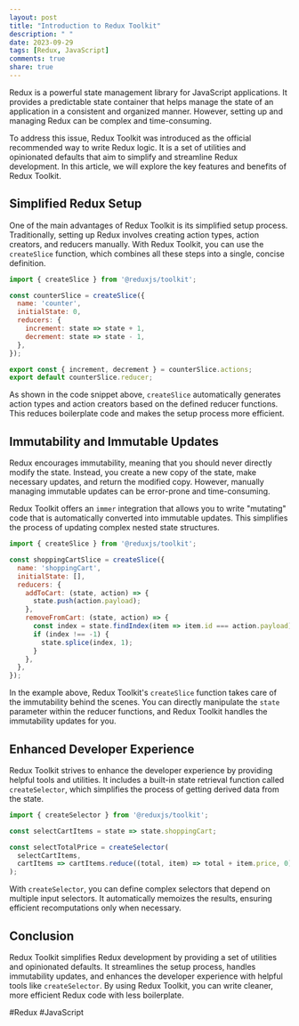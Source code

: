 ```yaml
---
layout: post
title: "Introduction to Redux Toolkit"
description: " "
date: 2023-09-29
tags: [Redux, JavaScript]
comments: true
share: true
---
```


Redux is a powerful state management library for JavaScript applications. It provides a predictable state container that helps manage the state of an application in a consistent and organized manner. However, setting up and managing Redux can be complex and time-consuming.

To address this issue, Redux Toolkit was introduced as the official recommended way to write Redux logic. It is a set of utilities and opinionated defaults that aim to simplify and streamline Redux development. In this article, we will explore the key features and benefits of Redux Toolkit.

## Simplified Redux Setup

One of the main advantages of Redux Toolkit is its simplified setup process. Traditionally, setting up Redux involves creating action types, action creators, and reducers manually. With Redux Toolkit, you can use the `createSlice` function, which combines all these steps into a single, concise definition.

```javascript
import { createSlice } from '@reduxjs/toolkit';

const counterSlice = createSlice({
  name: 'counter',
  initialState: 0,
  reducers: {
    increment: state => state + 1,
    decrement: state => state - 1,
  },
});

export const { increment, decrement } = counterSlice.actions;
export default counterSlice.reducer;
```

As shown in the code snippet above, `createSlice` automatically generates action types and action creators based on the defined reducer functions. This reduces boilerplate code and makes the setup process more efficient.

## Immutability and Immutable Updates

Redux encourages immutability, meaning that you should never directly modify the state. Instead, you create a new copy of the state, make necessary updates, and return the modified copy. However, manually managing immutable updates can be error-prone and time-consuming.

Redux Toolkit offers an `immer` integration that allows you to write "mutating" code that is automatically converted into immutable updates. This simplifies the process of updating complex nested state structures.

```javascript
import { createSlice } from '@reduxjs/toolkit';

const shoppingCartSlice = createSlice({
  name: 'shoppingCart',
  initialState: [],
  reducers: {
    addToCart: (state, action) => {
      state.push(action.payload);
    },
    removeFromCart: (state, action) => {
      const index = state.findIndex(item => item.id === action.payload);
      if (index !== -1) {
        state.splice(index, 1);
      }
    },
  },
});
```

In the example above, Redux Toolkit's `createSlice` function takes care of the immutability behind the scenes. You can directly manipulate the `state` parameter within the reducer functions, and Redux Toolkit handles the immutability updates for you.

## Enhanced Developer Experience

Redux Toolkit strives to enhance the developer experience by providing helpful tools and utilities. It includes a built-in state retrieval function called `createSelector`, which simplifies the process of getting derived data from the state.

```javascript
import { createSelector } from '@reduxjs/toolkit';

const selectCartItems = state => state.shoppingCart;

const selectTotalPrice = createSelector(
  selectCartItems,
  cartItems => cartItems.reduce((total, item) => total + item.price, 0)
);
```

With `createSelector`, you can define complex selectors that depend on multiple input selectors. It automatically memoizes the results, ensuring efficient recomputations only when necessary.

## Conclusion

Redux Toolkit simplifies Redux development by providing a set of utilities and opinionated defaults. It streamlines the setup process, handles immutability updates, and enhances the developer experience with helpful tools like `createSelector`. By using Redux Toolkit, you can write cleaner, more efficient Redux code with less boilerplate.

#Redux #JavaScript